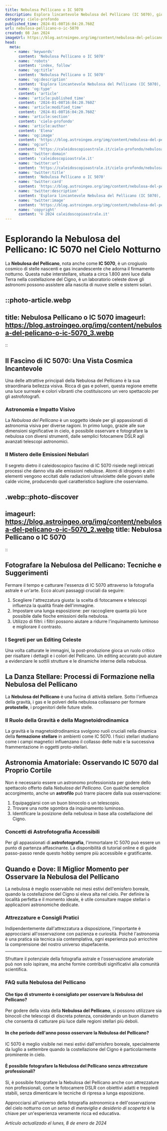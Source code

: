 ```yaml
---
title: Nebulosa Pellicano o IC 5070
description: Esplora lincantevole Nebulosa del Pellicano (IC 5070), gioiello celeste della costellazione del Cigno. Scopri i segreti cosmici nel nostro blog.
category: cielo-profondo
published_time: 2024-01-08T16:04:20.760Z
url: nebulosa-pellicano-o-ic-5070
created: 08 Jan 2024
imageUrl: https://blog.astroingeo.org/img/content/nebulosa-del-pelicano-o-ic-5070_3.webp
head:
  meta:
    - name: 'keywords'
      content: 'Nebulosa Pellicano o IC 5070'
    - name: 'robots'
      content: 'index, follow'
    - name: 'og:title'
      content: 'Nebulosa Pellicano o IC 5070'
    - name: 'og:description'
      content: 'Esplora lincantevole Nebulosa del Pellicano (IC 5070), gioiello celeste della costellazione del Cigno. Scopri i segreti cosmici nel nostro blog.'
    - name: 'og:type'
      content: 'article'
    - name: 'article:published_time'
      content: '2024-01-08T16:04:20.760Z'
    - name: 'article:modified_time'
      content: '2024-01-08T16:04:20.760Z'
    - name: 'article:section'
      content: 'cielo-profondo'
    - name: 'article:author'
      content: 'Elena'
    - name: 'og:image'
      content: 'https://blog.astroingeo.org/img/content/nebulosa-del-pelicano-o-ic-5070_3.webp'
    - name: 'og:url'
      content: 'https://caleidoscopioastrale.it/cielo-profondo/nebulosa-pellicano-o-ic-5070'
    - name: 'twitter:domain'
      content: 'caleidoscopioastrale.it'
    - name: 'twitter:url'
      content: 'https://caleidoscopioastrale.it/cielo-profondo/nebulosa-pellicano-o-ic-5070'
    - name: 'twitter:title'
      content: 'Nebulosa Pellicano o IC 5070'
    - name: 'twitter:card'
      content: 'https://blog.astroingeo.org/img/content/nebulosa-del-pelicano-o-ic-5070_3.webp'
    - name: 'twitter:description'
      content: 'Esplora lincantevole Nebulosa del Pellicano (IC 5070), gioiello celeste della costellazione del Cigno. Scopri i segreti cosmici nel nostro blog.'
    - name: 'twitter:image'
      content: 'https://blog.astroingeo.org/img/content/nebulosa-del-pelicano-o-ic-5070_3.webp'
    - name: 'copyright'
      content: '© 2024 caleidoscopioastrale.it'
---
```

# Esplorando la Nebulosa del Pellicano: IC 5070 nel Cielo Notturno

La **Nebulosa del Pellicano**, nota anche come **IC 5070**, è un crogiuolo cosmico di stelle nascenti e gas incandescente che adorna il firmamento notturno. Questa nube interstellare, situata a circa 1.800 anni luce dalla Terra nella costellazione del Cigno, è un laboratorio celeste dove gli astronomi possono assistere alla nascita di nuove stelle e sistemi solari.

::photo-article.webp
---
title: Nebulosa Pellicano o IC 5070
imageurl: https://blog.astroingeo.org/img/content/nebulosa-del-pelicano-o-ic-5070_3.webp
---
::

## Il Fascino di IC 5070: Una Vista Cosmica Incantevole

Una delle attrattive principali della Nebulosa del Pellicano è la sua straordinaria bellezza visiva. Ricca di gas e polveri, questa regione emette una luce surreale e colori vibranti che costituiscono un vero spettacolo per gli astrofotografi.

### Astronomia e Impatto Visivo

La *Nebulosa del Pellicano* è un soggetto ideale per gli appassionati di astronomia visiva per diverse ragioni. In primo luogo, grazie alle sue dimensioni significative in cielo, è possibile osservare e fotografare la nebulosa con diversi strumenti, dalle semplici fotocamere DSLR agli avanzati telescopi astronomici.

### Il Mistero delle Emissioni Nebulari

Il segreto dietro il caleidoscopico fascino di IC 5070 risiede negli intricati processi che danno vita alle emissioni nebulose. Atomi di idrogeno e altri elementi vengono eccitati dalle radiazioni ultraviolette delle giovani stelle calde vicine, producendo quel caratteristico bagliore che osserviamo.

.webp::photo-discover
---
imageurl: https://blog.astroingeo.org/img/content/nebulosa-del-pelicano-o-ic-5070_2.webp
title: Nebulosa Pellicano o IC 5070
---
::

## Fotografare la Nebulosa del Pellicano: Tecniche e Suggerimenti

Fermare il tempo e catturare l'essenza di IC 5070 attraverso la fotografia astrale è un'arte. Ecco alcuni passaggi cruciali da seguire:

1. Scegliere l'attrezzatura giusta: la scelta di fotocamere e telescopi influenza la qualità finale dell'immagine.
2. Impostare una lunga esposizione: per raccogliere quanta più luce possibile dalle fioche emissioni della nebulosa.
3. Utilizzo di filtri: i filtri possono aiutare a ridurre l'inquinamento luminoso e migliorare il contrasto.

### I Segreti per un Editing Celeste

Una volta catturate le immagini, la post-produzione gioca un ruolo critico per risaltare i dettagli e i colori del Pellicano. Un editing accurato può aiutare a evidenziare le sottili strutture e le dinamiche interne della nebulosa.

## La Danza Stellare: Processi di Formazione nella Nebulosa del Pellicano

La **Nebulosa del Pellicano** è una fucina di attività stellare. Sotto l'influenza della gravità, i gas e le polveri della nebulosa collassano per formare **protostelle**, i progenitori delle future stelle.

### Il Ruolo della Gravità e della Magnetoidrodinamica

La gravità e la magnetoidrodinamica svolgono ruoli cruciali nella dinamica della **formazione stellare** in ambienti come IC 5070. I fisici stellari studiano come i campi magnetici influenzano il collasso delle nubi e la successiva frammentazione in oggetti proto-stellari.

## Astronomia Amatoriale: Osservando IC 5070 dal Proprio Cortile

Non è necessario essere un astronomo professionista per godere dello spettacolo offerto dalla *Nebulosa del Pellicano*. Con qualche semplice accorgimento, anche un **astrofilo** può trarre piacere dalla sua osservazione:

1. Equipaggiarsi con un buon binocolo o un telescopio.
2. Trovare una notte sgombra da inquinamento luminoso.
3. Identificare la posizione della nebulosa in base alla costellazione del Cigno.

### Concetti di Astrofotografia Accessibili

Per gli appassionati di **astrofotografia**, l'immortalare IC 5070 può essere un punto di partenza affascinante. La disponibilità di tutorial online e di guide passo-passo rende questo hobby sempre più accessibile e gratificante.

## Quando e Dove: Il Miglior Momento per Osservare la Nebulosa del Pellicano

La nebulosa è meglio osservabile nei mesi estivi dell'emisfero boreale, quando la costellazione del Cigno si eleva alta nel cielo. Per definire la località perfetta e il momento ideale, è utile consultare mappe stellari o applicazioni astronomiche dedicate.

### Attrezzature e Consigli Pratici

Indipendentemente dall'attrezzatura a disposizione, l'importante è approcciarsi all'osservazione con pazienza e curiosità. Poiché l'astronomia è una pratica sia tecnica sia contemplativa, ogni esperienza può arricchire la comprensione del nostro universo stupefacente.

--- 

Sfruttare il potenziale della fotografia astrale e l'osservazione amatoriale può non solo ispirare, ma anche fornire contributi significativi alla comunità scientifica.

### **FAQ sulla Nebulosa del Pellicano**

#### **Che tipo di strumento è consigliato per osservare la Nebulosa del Pellicano?**

Per godere della vista della **Nebulosa del Pellicano**, si possono utilizzare sia binocoli che telescopi di discreta potenza, considerando un buon diametro che consenta di catturare più luce dalle regioni stellari più deboli.

#### **In che periodo dell'anno posso osservare la Nebulosa del Pellicano?**

IC 5070 è meglio visibile nei mesi estivi dall'emisfero boreale, specialmente da luglio a settembre quando la costellazione del Cigno è particolarmente prominente in cielo.

#### **È possibile fotografare la Nebulosa del Pellicano senza attrezzature professionali?**

Sì, è possibile fotografare la Nebulosa del Pellicano anche con attrezzature non professionali, come le fotocamere DSLR con obiettivi adatti e treppiedi stabili, senza dimenticare le tecniche di ripresa a lunga esposizione.

Approcciarsi all'universo della fotografia astronomica e dell'osservazione del cielo notturno con *un senso di meraviglia e desiderio di scoperta* è la chiave per un'esperienza veramente ricca ed educativa.

_Artículo actualizado el lunes, 8 de enero de 2024_